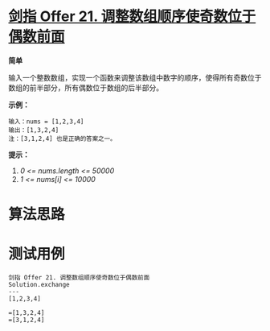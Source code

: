 # [剑指 Offer 21. 调整数组顺序使奇数位于偶数前面][cnTitle]

**简单**

输入一个整数数组，实现一个函数来调整该数组中数字的顺序，使得所有奇数位于数组的前半部分，所有偶数位于数组的后半部分。



**示例：** 

```
输入：nums = [1,2,3,4]
输出：[1,3,2,4] 
注：[3,1,2,4] 也是正确的答案之一。
```



**提示：** 

1.  *0 <= nums.length <= 50000*  
2.  *1 <= nums[i] <= 10000* 




# 算法思路

# 测试用例
```
剑指 Offer 21. 调整数组顺序使奇数位于偶数前面
Solution.exchange
---
[1,2,3,4]

=[1,3,2,4]
=[3,1,2,4]
```

[cnTitle]: https://leetcode-cn.com/problems/diao-zheng-shu-zu-shun-xu-shi-qi-shu-wei-yu-ou-shu-qian-mian-lcof/
